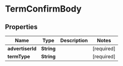 # TermConfirmBody

## Properties
Name | Type | Description | Notes
------------ | ------------- | ------------- | -------------
**advertiserId** | **String** |  |[required]  
**termType** | **String** |  |[required]  
